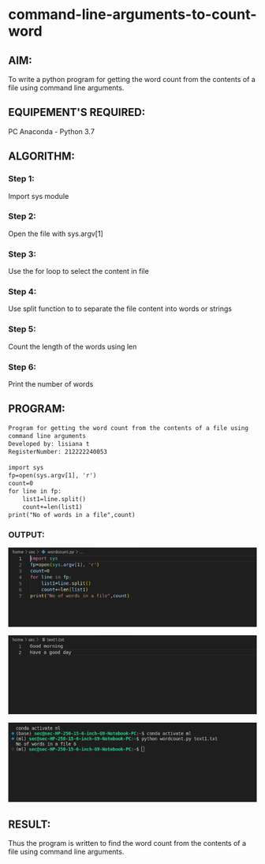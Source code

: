 # command-line-arguments-to-count-word
## AIM:
To write a python program for getting the word count from the contents of a file using command line arguments.
## EQUIPEMENT'S REQUIRED: 
PC
Anaconda - Python 3.7
## ALGORITHM: 
### Step 1:

Import sys module

### Step 2: 
 
Open the file with sys.argv[1]

### Step 3: 

Use the for loop to select the content in file

### Step 4:  

Use split function to to separate the file content into words or strings

### Step 5: 

Count the length of the words using len

### Step 6: 

Print the number of words

## PROGRAM:
```
Program for getting the word count from the contents of a file using command line arguments
Developed by: lisiana t
RegisterNumber: 212222240053

import sys
fp=open(sys.argv[1], 'r')
count=0
for line in fp:
    list1=line.split()
    count+=len(list1)
print("No of words in a file",count)

```
### OUTPUT:

![command-line-arguments-to-count-word](command1.png)

![command-lint-arguments-to-count-word](command2.png)

![command-line-arguments-to-count-word](command4.png)

## RESULT:
Thus the program is written to find the word count from the contents of a file using command line arguments.
